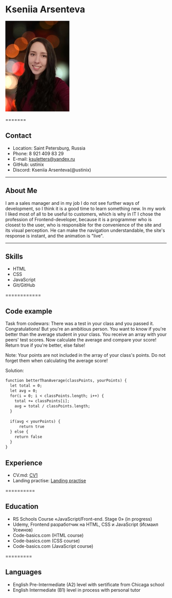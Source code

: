 # Kseniia Arsenteva
![photo](./ava.jpg "Моё фото")

======= 
## Contact
    
* Location: Saint Petersburg, Russia
* Phone: 8 921 409 83 29
* E-mail: ksuletters@yandex.ru
* GitHub: ustinix
* Discord: Kseniia Arsenteva(@ustinix)

********* 
## About Me
I am a sales manager and in my job I do not see further ways of development, so I think it is a good time to learn something new. In my work I liked most of all to be useful to customers, which is why in IT I chose the profession of Frontend-developer, because it is a programmer who is closest to the user, who is responsible for the convenience of the site and its visual perception. He can make the navigation understandable, the site's response is instant, and the animation is "live".

********* 
## Skills

* HTML
* CSS
* JavaScript
* Git/GitHub

============

## Code example

Task from codewars: There was a test in your class and you passed it. Congratulations!
But you're an ambitious person. You want to know if you're better than the average student in your class.
You receive an array with your peers' test scores. Now calculate the average and compare your score!
Return true if you're better, else false!

Note:
Your points are not included in the array of your class's points. Do not forget them when calculating the average score!

Solution:
```
function betterThanAverage(classPoints, yourPoints) {
  let total = 0;
  let avg = 0;
  for(i = 0; i < classPoints.length; i++) {
    total += classPoints[i];
    avg = total / classPoints.length;
  }

  if(avg < yourPoints) {
      return true
  } else {
    return false
  }
}

``` 

## Experience

* CV.md: [СV1]( https://ustinix.github.io/rsschool-cv/cv "Мое резюме")
* Landing practise: [Landing practise]( ustinix.github.io/landing_practise/ "Landing practise") 

==========
## Education
* RS Schools Course «JavaScript/Front-end. Stage 0» (in progress)
* Udemy, Frontend разработчик на НТМL, CSS и JavaScript (Исмаил Усеинов)
* Code-basics.com (HTML course)
* Code-basics.com (CSS course)
* Code-basics.com (JavaScript course)

=========
## Languages
* English Pre-Intermediate (A2) level with sertificate from Chicaga school
* English Intermediate (B1) level in process with personal tutor
